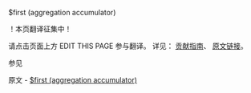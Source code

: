  $first (aggregation accumulator)

 ！本页翻译征集中！

请点击页面上方 EDIT THIS PAGE 参与翻译。
详见：
[贡献指南]( https://github.com/JinMuInfo/MongoDB-Manual-zh/blob/master/CONTRIBUTING.md )、
[原文链接](  https://docs.mongodb.com/manual/reference/operator/aggregation/first/  )。

 参见

原文 - [$first (aggregation accumulator)]( https://docs.mongodb.com/manual/reference/operator/aggregation/first/ )

